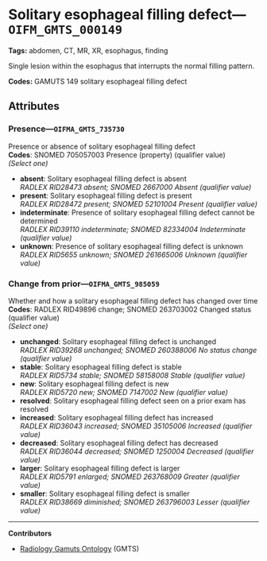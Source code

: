 # Solitary esophageal filling defect—`OIFM_GMTS_000149`

**Tags:** abdomen, CT, MR, XR, esophagus, finding

Single lesion within the esophagus that interrupts the normal filling pattern.

**Codes:** GAMUTS 149 solitary esophageal filling defect

## Attributes

### Presence—`OIFMA_GMTS_735730`

Presence or absence of solitary esophageal filling defect  
**Codes**: SNOMED 705057003 Presence (property) (qualifier value)  
*(Select one)*

- **absent**: Solitary esophageal filling defect is absent  
_RADLEX RID28473 absent; SNOMED 2667000 Absent (qualifier value)_
- **present**: Solitary esophageal filling defect is present  
_RADLEX RID28472 present; SNOMED 52101004 Present (qualifier value)_
- **indeterminate**: Presence of solitary esophageal filling defect cannot be determined  
_RADLEX RID39110 indeterminate; SNOMED 82334004 Indeterminate (qualifier value)_
- **unknown**: Presence of solitary esophageal filling defect is unknown  
_RADLEX RID5655 unknown; SNOMED 261665006 Unknown (qualifier value)_

### Change from prior—`OIFMA_GMTS_985059`

Whether and how a solitary esophageal filling defect has changed over time  
**Codes**: RADLEX RID49896 change; SNOMED 263703002 Changed status (qualifier value)  
*(Select one)*

- **unchanged**: Solitary esophageal filling defect is unchanged  
_RADLEX RID39268 unchanged; SNOMED 260388006 No status change (qualifier value)_
- **stable**: Solitary esophageal filling defect is stable  
_RADLEX RID5734 stable; SNOMED 58158008 Stable (qualifier value)_
- **new**: Solitary esophageal filling defect is new  
_RADLEX RID5720 new; SNOMED 7147002 New (qualifier value)_
- **resolved**: Solitary esophageal filling defect seen on a prior exam has resolved  
- **increased**: Solitary esophageal filling defect has increased  
_RADLEX RID36043 increased; SNOMED 35105006 Increased (qualifier value)_
- **decreased**: Solitary esophageal filling defect has decreased  
_RADLEX RID36044 decreased; SNOMED 1250004 Decreased (qualifier value)_
- **larger**: Solitary esophageal filling defect is larger  
_RADLEX RID5791 enlarged; SNOMED 263768009 Greater (qualifier value)_
- **smaller**: Solitary esophageal filling defect is smaller  
_RADLEX RID38669 diminished; SNOMED 263796003 Lesser (qualifier value)_

---

**Contributors**

- [Radiology Gamuts Ontology](https://gamuts.net/) (GMTS)